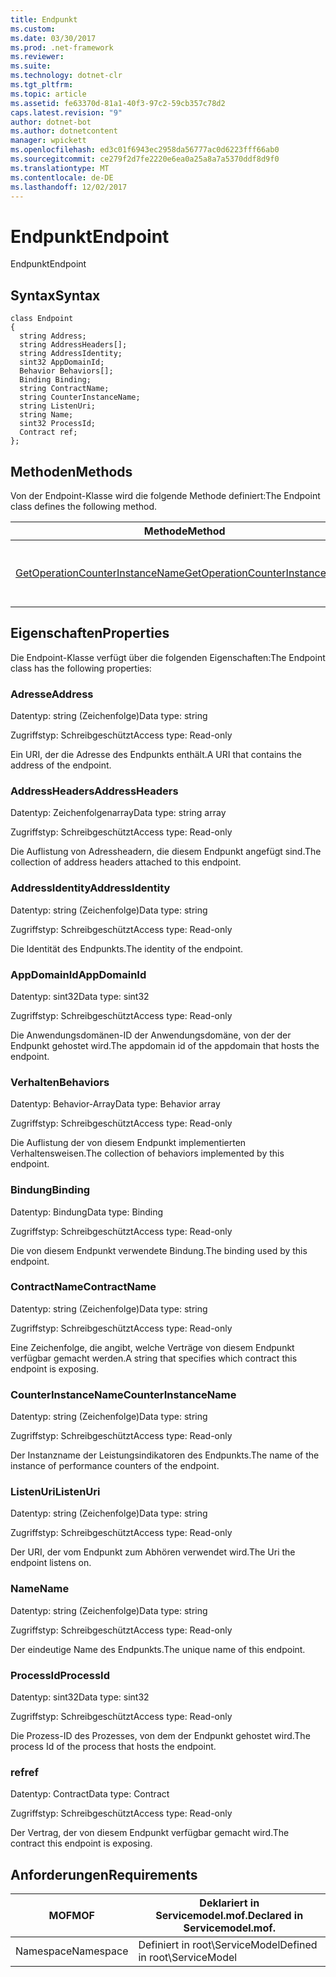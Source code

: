 ```yaml
---
title: Endpunkt
ms.custom: 
ms.date: 03/30/2017
ms.prod: .net-framework
ms.reviewer: 
ms.suite: 
ms.technology: dotnet-clr
ms.tgt_pltfrm: 
ms.topic: article
ms.assetid: fe63370d-81a1-40f3-97c2-59cb357c78d2
caps.latest.revision: "9"
author: dotnet-bot
ms.author: dotnetcontent
manager: wpickett
ms.openlocfilehash: ed3c01f6943ec2958da56777ac0d6223fff66ab0
ms.sourcegitcommit: ce279f2d7fe2220e6ea0a25a8a7a5370ddf8d9f0
ms.translationtype: MT
ms.contentlocale: de-DE
ms.lasthandoff: 12/02/2017
---
```

# <a name="endpoint"></a><span data-ttu-id="0bc09-102">Endpunkt</span><span class="sxs-lookup"><span data-stu-id="0bc09-102">Endpoint</span></span>
<span data-ttu-id="0bc09-103">Endpunkt</span><span class="sxs-lookup"><span data-stu-id="0bc09-103">Endpoint</span></span>  
  
## <a name="syntax"></a><span data-ttu-id="0bc09-104">Syntax</span><span class="sxs-lookup"><span data-stu-id="0bc09-104">Syntax</span></span>  
  
```  
class Endpoint  
{  
  string Address;  
  string AddressHeaders[];  
  string AddressIdentity;  
  sint32 AppDomainId;  
  Behavior Behaviors[];  
  Binding Binding;  
  string ContractName;  
  string CounterInstanceName;  
  string ListenUri;  
  string Name;  
  sint32 ProcessId;  
  Contract ref;  
};  
```  
  
## <a name="methods"></a><span data-ttu-id="0bc09-105">Methoden</span><span class="sxs-lookup"><span data-stu-id="0bc09-105">Methods</span></span>  
 <span data-ttu-id="0bc09-106">Von der Endpoint-Klasse wird die folgende Methode definiert:</span><span class="sxs-lookup"><span data-stu-id="0bc09-106">The Endpoint class defines the following method.</span></span>  
  
|<span data-ttu-id="0bc09-107">Methode</span><span class="sxs-lookup"><span data-stu-id="0bc09-107">Method</span></span>|<span data-ttu-id="0bc09-108">Beschreibung</span><span class="sxs-lookup"><span data-stu-id="0bc09-108">Description</span></span>|  
|------------|-----------------|  
|[<span data-ttu-id="0bc09-109">GetOperationCounterInstanceName</span><span class="sxs-lookup"><span data-stu-id="0bc09-109">GetOperationCounterInstanceName</span></span>](../../../../../docs/framework/wcf/diagnostics/wmi/getoperationcounterinstancename.md)|<span data-ttu-id="0bc09-110">Ruft den Instanznamen des Vorgangsleistungsindikators ab.</span><span class="sxs-lookup"><span data-stu-id="0bc09-110">Retrieves the operation performance counter instance name</span></span>|  
  
## <a name="properties"></a><span data-ttu-id="0bc09-111">Eigenschaften</span><span class="sxs-lookup"><span data-stu-id="0bc09-111">Properties</span></span>  
 <span data-ttu-id="0bc09-112">Die Endpoint-Klasse verfügt über die folgenden Eigenschaften:</span><span class="sxs-lookup"><span data-stu-id="0bc09-112">The Endpoint class has the following properties:</span></span>  
  
### <a name="address"></a><span data-ttu-id="0bc09-113">Adresse</span><span class="sxs-lookup"><span data-stu-id="0bc09-113">Address</span></span>  
 <span data-ttu-id="0bc09-114">Datentyp: string (Zeichenfolge)</span><span class="sxs-lookup"><span data-stu-id="0bc09-114">Data type: string</span></span>  
  
 <span data-ttu-id="0bc09-115">Zugriffstyp: Schreibgeschützt</span><span class="sxs-lookup"><span data-stu-id="0bc09-115">Access type: Read-only</span></span>  
  
 <span data-ttu-id="0bc09-116">Ein URI, der die Adresse des Endpunkts enthält.</span><span class="sxs-lookup"><span data-stu-id="0bc09-116">A URI that contains the address of the endpoint.</span></span>  
  
### <a name="addressheaders"></a><span data-ttu-id="0bc09-117">AddressHeaders</span><span class="sxs-lookup"><span data-stu-id="0bc09-117">AddressHeaders</span></span>  
 <span data-ttu-id="0bc09-118">Datentyp: Zeichenfolgenarray</span><span class="sxs-lookup"><span data-stu-id="0bc09-118">Data type: string array</span></span>  
  
 <span data-ttu-id="0bc09-119">Zugriffstyp: Schreibgeschützt</span><span class="sxs-lookup"><span data-stu-id="0bc09-119">Access type: Read-only</span></span>  
  
 <span data-ttu-id="0bc09-120">Die Auflistung von Adressheadern, die diesem Endpunkt angefügt sind.</span><span class="sxs-lookup"><span data-stu-id="0bc09-120">The collection of address headers attached to this endpoint.</span></span>  
  
### <a name="addressidentity"></a><span data-ttu-id="0bc09-121">AddressIdentity</span><span class="sxs-lookup"><span data-stu-id="0bc09-121">AddressIdentity</span></span>  
 <span data-ttu-id="0bc09-122">Datentyp: string (Zeichenfolge)</span><span class="sxs-lookup"><span data-stu-id="0bc09-122">Data type: string</span></span>  
  
 <span data-ttu-id="0bc09-123">Zugriffstyp: Schreibgeschützt</span><span class="sxs-lookup"><span data-stu-id="0bc09-123">Access type: Read-only</span></span>  
  
 <span data-ttu-id="0bc09-124">Die Identität des Endpunkts.</span><span class="sxs-lookup"><span data-stu-id="0bc09-124">The identity of the endpoint.</span></span>  
  
### <a name="appdomainid"></a><span data-ttu-id="0bc09-125">AppDomainId</span><span class="sxs-lookup"><span data-stu-id="0bc09-125">AppDomainId</span></span>  
 <span data-ttu-id="0bc09-126">Datentyp: sint32</span><span class="sxs-lookup"><span data-stu-id="0bc09-126">Data type: sint32</span></span>  
  
 <span data-ttu-id="0bc09-127">Zugriffstyp: Schreibgeschützt</span><span class="sxs-lookup"><span data-stu-id="0bc09-127">Access type: Read-only</span></span>  
  
 <span data-ttu-id="0bc09-128">Die Anwendungsdomänen-ID der Anwendungsdomäne, von der der Endpunkt gehostet wird.</span><span class="sxs-lookup"><span data-stu-id="0bc09-128">The appdomain id of the appdomain that hosts the endpoint.</span></span>  
  
### <a name="behaviors"></a><span data-ttu-id="0bc09-129">Verhalten</span><span class="sxs-lookup"><span data-stu-id="0bc09-129">Behaviors</span></span>  
 <span data-ttu-id="0bc09-130">Datentyp: Behavior-Array</span><span class="sxs-lookup"><span data-stu-id="0bc09-130">Data type: Behavior array</span></span>  
  
 <span data-ttu-id="0bc09-131">Zugriffstyp: Schreibgeschützt</span><span class="sxs-lookup"><span data-stu-id="0bc09-131">Access type: Read-only</span></span>  
  
 <span data-ttu-id="0bc09-132">Die Auflistung der von diesem Endpunkt implementierten Verhaltensweisen.</span><span class="sxs-lookup"><span data-stu-id="0bc09-132">The collection of behaviors implemented by this endpoint.</span></span>  
  
### <a name="binding"></a><span data-ttu-id="0bc09-133">Bindung</span><span class="sxs-lookup"><span data-stu-id="0bc09-133">Binding</span></span>  
 <span data-ttu-id="0bc09-134">Datentyp: Bindung</span><span class="sxs-lookup"><span data-stu-id="0bc09-134">Data type: Binding</span></span>  
  
 <span data-ttu-id="0bc09-135">Zugriffstyp: Schreibgeschützt</span><span class="sxs-lookup"><span data-stu-id="0bc09-135">Access type: Read-only</span></span>  
  
 <span data-ttu-id="0bc09-136">Die von diesem Endpunkt verwendete Bindung.</span><span class="sxs-lookup"><span data-stu-id="0bc09-136">The binding used by this endpoint.</span></span>  
  
### <a name="contractname"></a><span data-ttu-id="0bc09-137">ContractName</span><span class="sxs-lookup"><span data-stu-id="0bc09-137">ContractName</span></span>  
 <span data-ttu-id="0bc09-138">Datentyp: string (Zeichenfolge)</span><span class="sxs-lookup"><span data-stu-id="0bc09-138">Data type: string</span></span>  
  
 <span data-ttu-id="0bc09-139">Zugriffstyp: Schreibgeschützt</span><span class="sxs-lookup"><span data-stu-id="0bc09-139">Access type: Read-only</span></span>  
  
 <span data-ttu-id="0bc09-140">Eine Zeichenfolge, die angibt, welche Verträge von diesem Endpunkt verfügbar gemacht werden.</span><span class="sxs-lookup"><span data-stu-id="0bc09-140">A string that specifies which contract this endpoint is exposing.</span></span>  
  
### <a name="counterinstancename"></a><span data-ttu-id="0bc09-141">CounterInstanceName</span><span class="sxs-lookup"><span data-stu-id="0bc09-141">CounterInstanceName</span></span>  
 <span data-ttu-id="0bc09-142">Datentyp: string (Zeichenfolge)</span><span class="sxs-lookup"><span data-stu-id="0bc09-142">Data type: string</span></span>  
  
 <span data-ttu-id="0bc09-143">Zugriffstyp: Schreibgeschützt</span><span class="sxs-lookup"><span data-stu-id="0bc09-143">Access type: Read-only</span></span>  
  
 <span data-ttu-id="0bc09-144">Der Instanzname der Leistungsindikatoren des Endpunkts.</span><span class="sxs-lookup"><span data-stu-id="0bc09-144">The name of the instance of performance counters of the endpoint.</span></span>  
  
### <a name="listenuri"></a><span data-ttu-id="0bc09-145">ListenUri</span><span class="sxs-lookup"><span data-stu-id="0bc09-145">ListenUri</span></span>  
 <span data-ttu-id="0bc09-146">Datentyp: string (Zeichenfolge)</span><span class="sxs-lookup"><span data-stu-id="0bc09-146">Data type: string</span></span>  
  
 <span data-ttu-id="0bc09-147">Zugriffstyp: Schreibgeschützt</span><span class="sxs-lookup"><span data-stu-id="0bc09-147">Access type: Read-only</span></span>  
  
 <span data-ttu-id="0bc09-148">Der URI, der vom Endpunkt zum Abhören verwendet wird.</span><span class="sxs-lookup"><span data-stu-id="0bc09-148">The Uri the endpoint listens on.</span></span>  
  
### <a name="name"></a><span data-ttu-id="0bc09-149">Name</span><span class="sxs-lookup"><span data-stu-id="0bc09-149">Name</span></span>  
 <span data-ttu-id="0bc09-150">Datentyp: string (Zeichenfolge)</span><span class="sxs-lookup"><span data-stu-id="0bc09-150">Data type: string</span></span>  
  
 <span data-ttu-id="0bc09-151">Zugriffstyp: Schreibgeschützt</span><span class="sxs-lookup"><span data-stu-id="0bc09-151">Access type: Read-only</span></span>  
  
 <span data-ttu-id="0bc09-152">Der eindeutige Name des Endpunkts.</span><span class="sxs-lookup"><span data-stu-id="0bc09-152">The unique name of this endpoint.</span></span>  
  
### <a name="processid"></a><span data-ttu-id="0bc09-153">ProcessId</span><span class="sxs-lookup"><span data-stu-id="0bc09-153">ProcessId</span></span>  
 <span data-ttu-id="0bc09-154">Datentyp: sint32</span><span class="sxs-lookup"><span data-stu-id="0bc09-154">Data type: sint32</span></span>  
  
 <span data-ttu-id="0bc09-155">Zugriffstyp: Schreibgeschützt</span><span class="sxs-lookup"><span data-stu-id="0bc09-155">Access type: Read-only</span></span>  
  
 <span data-ttu-id="0bc09-156">Die Prozess-ID des Prozesses, von dem der Endpunkt gehostet wird.</span><span class="sxs-lookup"><span data-stu-id="0bc09-156">The process Id of the process that hosts the endpoint.</span></span>  
  
### <a name="ref"></a><span data-ttu-id="0bc09-157">ref</span><span class="sxs-lookup"><span data-stu-id="0bc09-157">ref</span></span>  
 <span data-ttu-id="0bc09-158">Datentyp: Contract</span><span class="sxs-lookup"><span data-stu-id="0bc09-158">Data type: Contract</span></span>  
  
 <span data-ttu-id="0bc09-159">Zugriffstyp: Schreibgeschützt</span><span class="sxs-lookup"><span data-stu-id="0bc09-159">Access type: Read-only</span></span>  
  
 <span data-ttu-id="0bc09-160">Der Vertrag, der von diesem Endpunkt verfügbar gemacht wird.</span><span class="sxs-lookup"><span data-stu-id="0bc09-160">The contract this endpoint is exposing.</span></span>  
  
## <a name="requirements"></a><span data-ttu-id="0bc09-161">Anforderungen</span><span class="sxs-lookup"><span data-stu-id="0bc09-161">Requirements</span></span>  
  
|<span data-ttu-id="0bc09-162">MOF</span><span class="sxs-lookup"><span data-stu-id="0bc09-162">MOF</span></span>|<span data-ttu-id="0bc09-163">Deklariert in Servicemodel.mof.</span><span class="sxs-lookup"><span data-stu-id="0bc09-163">Declared in Servicemodel.mof.</span></span>|  
|---------|-----------------------------------|  
|<span data-ttu-id="0bc09-164">Namespace</span><span class="sxs-lookup"><span data-stu-id="0bc09-164">Namespace</span></span>|<span data-ttu-id="0bc09-165">Definiert in root\ServiceModel</span><span class="sxs-lookup"><span data-stu-id="0bc09-165">Defined in root\ServiceModel</span></span>|

